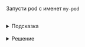 Запусти pod с именет `my-pod`

<br>
<details><summary>Подсказка</summary>
<br>

Pod должен быть в namespace default

</details>

<br>
<details><summary>Решение</summary>
<br>

`kubectl run my-pod --image=nginx`
Можно использовать любой другой image для pod'а

</details>


